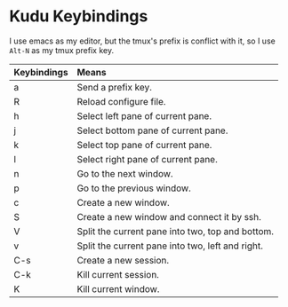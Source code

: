 Kudu Keybindings
================

I use emacs as my editor, but the tmux's prefix is conflict with it, so I use
`Alt-N` as my tmux prefix key.

 Keybindings | Means
:------------|:-------
 a           | Send a prefix key.
 R           | Reload configure file.
 h           | Select left pane of current pane.
 j           | Select bottom pane of current pane.
 k           | Select top pane of current pane.
 l           | Select right pane of current pane.
 n           | Go to the next window.
 p           | Go to the previous window.
 c           | Create a new window.
 S           | Create a new window and connect it by ssh.
 V           | Split the current pane into two, top and bottom.
 v           | Split the current pane into two, left and right.
 C-s         | Create a new session.
 C-k         | Kill current session.
 K           | Kill current window.
